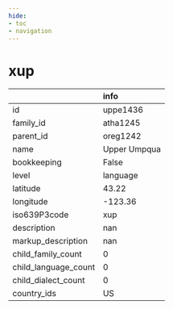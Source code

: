 ```yaml
---
hide:
- toc
- navigation
---
```

# xup
|                      | info         |
|:---------------------|:-------------|
| id                   | uppe1436     |
| family_id            | atha1245     |
| parent_id            | oreg1242     |
| name                 | Upper Umpqua |
| bookkeeping          | False        |
| level                | language     |
| latitude             | 43.22        |
| longitude            | -123.36      |
| iso639P3code         | xup          |
| description          | nan          |
| markup_description   | nan          |
| child_family_count   | 0            |
| child_language_count | 0            |
| child_dialect_count  | 0            |
| country_ids          | US           |